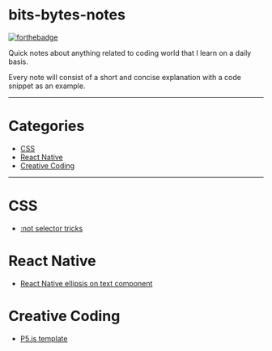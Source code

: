 # bits-bytes-notes

[![forthebadge](https://forthebadge.com/images/badges/built-with-love.svg)](https://forthebadge.com)

Quick notes about anything related to coding world that I learn on a daily basis.

Every note will consist of a short and concise explanation with a code snippet as an example.

---
# Categories

* [CSS](#css)
* [React Native](#React_Native)
* [Creative Coding](#Creative_Coding)

---

# CSS
* [:not selector tricks](/CSS/not-selector-tricks.md)

# React Native
* [React Native ellipsis on text component](/React_Native/ellipsis-on-text.md)

# Creative Coding
* [P5.js template](/Creative_Coding/p5js-template.md)
